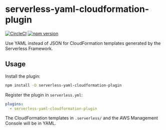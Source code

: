 # serverless-yaml-cloudformation-plugin

[![CircleCI](https://circleci.com/gh/neverendingqs/serverless-yaml-cloudformation-plugin.svg?style=svg)](https://circleci.com/gh/neverendingqs/serverless-yaml-cloudformation-plugin)
[![npm version](https://badge.fury.io/js/serverless-yaml-cloudformation-plugin.svg)](https://badge.fury.io/js/serverless-yaml-cloudformation-plugin)

Use YAML instead of JSON for CloudFormation templates generated by the Serverless Framework.

## Usage

Install the plugin:

```sh
npm install -D serverless-yaml-cloudformation-plugin
```

Register the plugin in `serverless.yml`:

```yaml
plugins:
  - serverless-yaml-cloudformation-plugin
```

The CloudFormation templates in `.serverless/` and the AWS Management Console will be in YAML.
